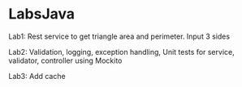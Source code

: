 # LabsJava
Lab1:
Rest service to get triangle area and perimeter. Input 3 sides

Lab2:
Validation, logging, exception handling, Unit tests for service, validator, controller using Mockito

Lab3:
Add cache
